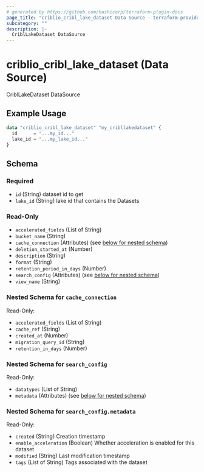 ```yaml
---
# generated by https://github.com/hashicorp/terraform-plugin-docs
page_title: "criblio_cribl_lake_dataset Data Source - terraform-provider-criblio"
subcategory: ""
description: |-
  CriblLakeDataset DataSource
---
```


# criblio_cribl_lake_dataset (Data Source)

CriblLakeDataset DataSource

## Example Usage

```terraform
data "criblio_cribl_lake_dataset" "my_cribllakedataset" {
  id      = "...my_id..."
  lake_id = "...my_lake_id..."
}
```

<!-- schema generated by tfplugindocs -->
## Schema

### Required

- `id` (String) dataset id to get
- `lake_id` (String) lake id that contains the Datasets

### Read-Only

- `accelerated_fields` (List of String)
- `bucket_name` (String)
- `cache_connection` (Attributes) (see [below for nested schema](#nestedatt--cache_connection))
- `deletion_started_at` (Number)
- `description` (String)
- `format` (String)
- `retention_period_in_days` (Number)
- `search_config` (Attributes) (see [below for nested schema](#nestedatt--search_config))
- `view_name` (String)

<a id="nestedatt--cache_connection"></a>
### Nested Schema for `cache_connection`

Read-Only:

- `accelerated_fields` (List of String)
- `cache_ref` (String)
- `created_at` (Number)
- `migration_query_id` (String)
- `retention_in_days` (Number)


<a id="nestedatt--search_config"></a>
### Nested Schema for `search_config`

Read-Only:

- `datatypes` (List of String)
- `metadata` (Attributes) (see [below for nested schema](#nestedatt--search_config--metadata))

<a id="nestedatt--search_config--metadata"></a>
### Nested Schema for `search_config.metadata`

Read-Only:

- `created` (String) Creation timestamp
- `enable_acceleration` (Boolean) Whether acceleration is enabled for this dataset
- `modified` (String) Last modification timestamp
- `tags` (List of String) Tags associated with the dataset
